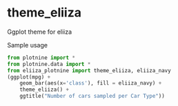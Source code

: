 # theme_eliiza
Ggplot theme for eliiza

Sample usage

```python
from plotnine import * 
from plotnine.data import *
from eliiza_plotnine import theme_eliiza, eliiza_navy
(ggplot(mpg) + 
    geom_bar(aes(x='class'), fill = eliiza_navy) + 
    theme_eliiza() + 
    ggtitle("Number of cars sampled per Car Type"))
```
